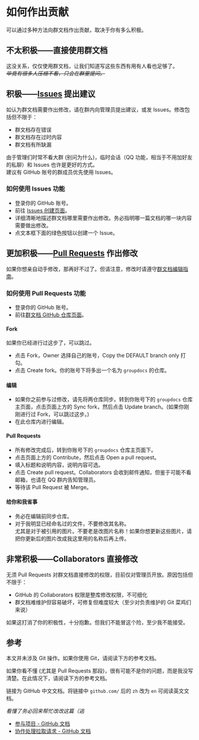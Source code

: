 # 如何作出贡献

可以通过多种方法向群文档作出贡献，取决于你有多么积极。

## 不太积极——直接使用群文档

这没关系，仅仅使用群文档，让我们知道写这些东西有用有人看也足够了。  
~~*毕竟有很多人压根不看，只会在群里提问。*~~

## 积极——[Issues](https://github.com/PumpkinJui/groupdocs/issues) 提出建议

如认为群文档需要作出修改，请在群内向管理员提出建议，或发 Issues。修改包括但不限于：

- 群文档存在错误
- 群文档存在过时内容
- 群文档有所缺漏

由于管理们时常不看大群 (别问为什么)，临时会话（QQ 功能，相当于不用加好友的私聊）和 Issues 也许是更好的方式。  
建议有 GitHub 账号的群成员优先使用 Issues。

### 如何使用 Issues 功能

- 登录你的 GitHub 账号。
- 前往 [Issues 创建页面](https://github.com/PumpkinJui/groupdocs/issues)。
- 详细清晰地描述群文档哪里需要作出修改。务必指明哪一篇文档的哪一块内容需要做出修改。
- 点文本框下面的绿色按钮以创建一个 Issue。

## 更加积极——[Pull Requests](https://github.com/PumpkinJui/groupdocs/pulls) 作出修改

如果你想亲自动手修改，那再好不过了。但请注意，修改时请遵守[群文档编辑指南](about/editing_guide.md)。

### 如何使用 Pull Requests 功能

- 登录你的 GitHub 账号。
- 前往[群文档 GitHub 仓库页面](https://github.com/PumpkinJui/groupdocs)。

#### Fork

如果你已经进行过这步了，可以跳过。

- 点击 Fork，Owner 选择自己的账号，Copy the DEFAULT branch only 打勾。
- 点击 Create fork。你的账号下将多出一个名为 `groupdocs` 的仓库。

#### 编辑

- 如果你之前参与过修改，请先将两仓库同步。转到你账号下的 `groupdocs` 仓库主页面，点击页面上方的 Sync fork，然后点击 Update branch。(如果你刚刚进行过 Fork，可以跳过这步。)
- 在此仓库内进行编辑。

#### Pull Requests

- 所有修改完成后，转到你账号下的 `groupdocs` 仓库主页面下。
- 点击页面上方的 Contribute，然后点击 Open a pull request。
- 填入标题和说明内容，说明内容可选。
- 点击 Create pull request。Collaborators 会收到邮件通知，但鉴于可能不看邮箱，也请在 QQ 群内告知管理员。
- 等待该 Pull Request 被 Merge。

#### 给你和我省事

- 务必在编辑前同步仓库。
- 对于我明显已经命名过的文件，不要修改其名称。  
  尤其是对于被引用的图片。不要老是改图片名称！如果你想更新这些图片，请把你更新后的图片改成我这里用的名称后再上传。

## 非常积极——Collaborators 直接修改

无须 Pull Requests 对群文档直接修改的权限，目前仅对管理员开放。原因包括但不限于：

- GitHub 的 Collaborators 权限是整库修改权限，不可细化
- 群文档难维护但容易破坏，可修复但难度较大（至少对负责维护的 Git 菜鸡们来说）

如果这打消了你的积极性，十分抱歉。但我们不能冒这个险，至少我不能接受。

## 参考

本文并未涉及 Git 操作。如果你使用 Git，请阅读下方的参考文档。

如果你看不懂 (尤其是 Pull Requests 那段)，很有可能不是你的问题，而是我没写清楚。在此情况下，请阅读下方的参考文档。

链接为 GitHub 中文文档。将链接中 `github.com/` 后的 `zh` 改为 `en` 可阅读英文文档。

*看懂了务必回来帮忙改改这篇（逃* <!-- markdownlint-disable-line MD036 -->

- [参与项目 - GitHub 文档](https://docs.github.com/zh/get-started/exploring-projects-on-github/contributing-to-a-project)
- [协作处理拉取请求 - GitHub 文档](https://docs.github.com/zh/pull-requests/collaborating-with-pull-requests)
